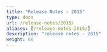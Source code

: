 ```yaml
---
title: "Release Notes - 2015"
type: docs
url: /release-notes/2015/
aliases: [/release-notes-2015/]
description: "release notes - 2015"
weight: 60
---
```

